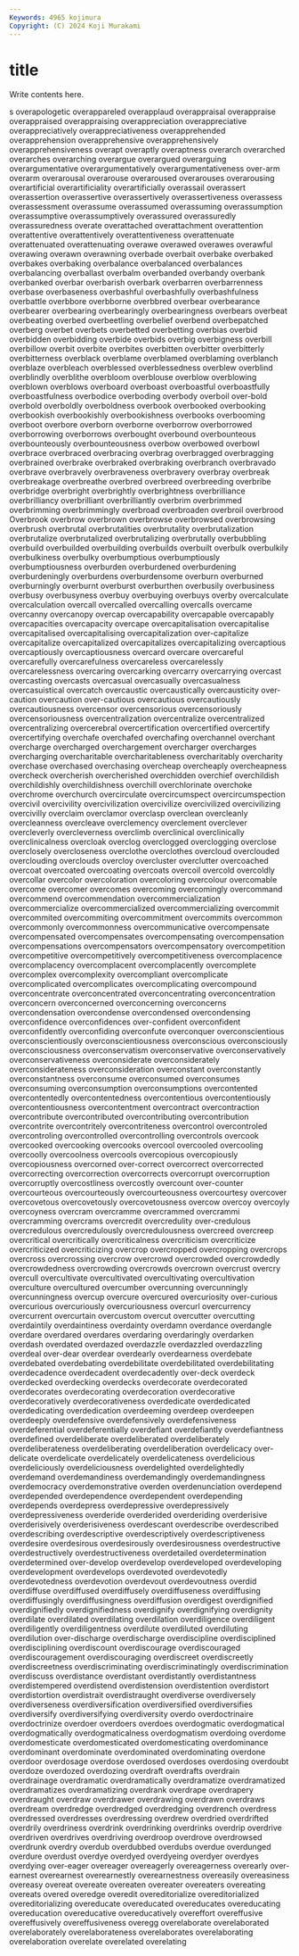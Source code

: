 ```yaml
---
Keywords: 4965 kojimura
Copyright: (C) 2024 Koji Murakami
---
```


# title

Write contents here.



s overapologetic overappareled overapplaud
overappraisal overappraise overappraised overappraising overappreciation overappreciative overappreciatively overappreciativeness overapprehended overapprehension
overapprehensive overapprehensively overapprehensiveness overapt overaptly overaptness overarch overarched overarches overarching
overargue overargued overarguing overargumentative overargumentatively overargumentativeness over-arm overarm overarousal overarouse
overaroused overarouses overarousing overartificial overartificiality overartificially overassail overassert overassertion overassertive
overassertively overassertiveness overassess overassessment overassume overassumed overassuming overassumption overassumptive overassumptively
overassured overassuredly overassuredness overate overattached overattachment overattention overattentive overattentively overattentiveness
overattenuate overattenuated overattenuating overawe overawed overawes overawful overawing overawn overawning
overbade overbait overbake overbaked overbakes overbaking overbalance overbalanced overbalances overbalancing
overballast overbalm overbanded overbandy overbank overbanked overbar overbarish overbark overbarren
overbarrenness overbase overbaseness overbashful overbashfully overbashfulness overbattle overbbore overbborne overbbred
overbear overbearance overbearer overbearing overbearingly overbearingness overbears overbeat overbeating overbed
overbeetling overbelief overbend overbepatched overberg overbet overbets overbetted overbetting overbias
overbid overbidden overbidding overbide overbids overbig overbigness overbill overbillow overbit
overbite overbites overbitten overbitter overbitterly overbitterness overblack overblame overblamed overblaming
overblanch overblaze overbleach overblessed overblessedness overblew overblind overblindly overblithe overbloom
overblouse overblow overblowing overblown overblows overboard overboast overboastful overboastfully overboastfulness
overbodice overboding overbody overboil over-bold overbold overboldly overboldness overbook overbooked
overbooking overbookish overbookishly overbookishness overbooks overbooming overboot overbore overborn overborne
overborrow overborrowed overborrowing overborrows overbought overbound overbounteous overbounteously overbounteousness overbow
overbowed overbowl overbrace overbraced overbracing overbrag overbragged overbragging overbrained overbrake
overbraked overbraking overbranch overbravado overbrave overbravely overbraveness overbravery overbray overbreak
overbreakage overbreathe overbred overbreed overbreeding overbribe overbridge overbright overbrightly overbrightness
overbrilliance overbrilliancy overbrilliant overbrilliantly overbrim overbrimmed overbrimming overbrimmingly overbroad overbroaden
overbroil overbrood Overbrook overbrow overbrown overbrowse overbrowsed overbrowsing overbrush overbrutal
overbrutalities overbrutality overbrutalization overbrutalize overbrutalized overbrutalizing overbrutally overbubbling overbuild overbuilded
overbuilding overbuilds overbuilt overbulk overbulkily overbulkiness overbulky overbumptious overbumptiously overbumptiousness
overburden overburdened overburdening overburdeningly overburdens overburdensome overburn overburned overburningly overburnt
overburst overburthen overbusily overbusiness overbusy overbusyness overbuy overbuying overbuys overby
overcalculate overcalculation overcall overcalled overcalling overcalls overcame overcanny overcanopy overcap
overcapability overcapable overcapably overcapacities overcapacity overcape overcapitalisation overcapitalise overcapitalised overcapitalising
overcapitalization over-capitalize overcapitalize overcapitalized overcapitalizes overcapitalizing overcaptious overcaptiously overcaptiousness overcard
overcare overcareful overcarefully overcarefulness overcareless overcarelessly overcarelessness overcaring overcarking overcarry
overcarrying overcast overcasting overcasts overcasual overcasually overcasualness overcasuistical overcatch overcaustic
overcaustically overcausticity over-caution overcaution over-cautious overcautious overcautiously overcautiousness overcensor overcensorious
overcensoriously overcensoriousness overcentralization overcentralize overcentralized overcentralizing overcerebral overcertification overcertified overcertify
overcertifying overchafe overchafed overchafing overchannel overchant overcharge overcharged overchargement overcharger
overcharges overcharging overcharitable overcharitableness overcharitably overcharity overchase overchased overchasing overcheap
overcheaply overcheapness overcheck overcherish overcherished overchidden overchief overchildish overchildishly overchildishness
overchill overchlorinate overchoke overchrome overchurch overcirculate overcircumspect overcircumspection overcivil overcivility
overcivilization overcivilize overcivilized overcivilizing overcivilly overclaim overclamor overclasp overclean overcleanly
overcleanness overcleave overclemency overclement overclever overcleverly overcleverness overclimb overclinical overclinically
overclinicalness overcloak overclog overclogged overclogging overclose overclosely overcloseness overclothe overclothes
overcloud overclouded overclouding overclouds overcloy overcluster overclutter overcoached overcoat overcoated
overcoating overcoats overcoil overcold overcoldly overcollar overcolor overcoloration overcoloring overcolour
overcomable overcome overcomer overcomes overcoming overcomingly overcommand overcommend overcommendation overcommercialization
overcommercialize overcommercialized overcommercializing overcommit overcommited overcommiting overcommitment overcommits overcommon overcommonly
overcommonness overcommunicative overcompensate overcompensated overcompensates overcompensating overcompensation overcompensations overcompensators overcompensatory
overcompetition overcompetitive overcompetitively overcompetitiveness overcomplacence overcomplacency overcomplacent overcomplacently overcomplete overcomplex
overcomplexity overcompliant overcomplicate overcomplicated overcomplicates overcomplicating overcompound overconcentrate overconcentrated overconcentrating
overconcentration overconcern overconcerned overconcerning overconcerns overcondensation overcondense overcondensed overcondensing overconfidence
overconfidences over-confident overconfident overconfidently overconfiding overconfute overconquer overconscientious overconscientiously overconscientiousness
overconscious overconsciously overconsciousness overconservatism overconservative overconservatively overconservativeness overconsiderate overconsiderately overconsiderateness
overconsideration overconstant overconstantly overconstantness overconsume overconsumed overconsumes overconsuming overconsumption overconsumptions
overcontented overcontentedly overcontentedness overcontentious overcontentiously overcontentiousness overcontentment overcontract overcontraction overcontribute
overcontributed overcontributing overcontribution overcontrite overcontritely overcontriteness overcontrol overcontroled overcontroling overcontrolled
overcontrolling overcontrols overcook overcooked overcooking overcooks overcool overcooled overcooling overcoolly
overcoolness overcools overcopious overcopiously overcopiousness overcorned over-correct overcorrect overcorrected overcorrecting
overcorrection overcorrects overcorrupt overcorruption overcorruptly overcostliness overcostly overcount over-counter overcourteous
overcourteously overcourteousness overcourtesy overcover overcovetous overcovetously overcovetousness overcow overcoy overcoyly
overcoyness overcram overcramme overcrammed overcrammi overcramming overcrams overcredit overcredulity over-credulous
overcredulous overcredulously overcredulousness overcreed overcreep overcritical overcritically overcriticalness overcriticism overcriticize
overcriticized overcriticizing overcrop overcropped overcropping overcrops overcross overcrossing overcrow overcrowd
overcrowded overcrowdedly overcrowdedness overcrowding overcrowds overcrown overcrust overcry overcull overcultivate
overcultivated overcultivating overcultivation overculture overcultured overcumber overcunning overcunningly overcunningness overcup
overcure overcured overcuriosity over-curious overcurious overcuriously overcuriousness overcurl overcurrency overcurrent
overcurtain overcustom overcut overcutter overcutting overdaintily overdaintiness overdainty overdamn overdance
overdangle overdare overdared overdares overdaring overdaringly overdarken overdash overdated overdazed
overdazzle overdazzled overdazzling overdeal over-dear overdear overdearly overdearness overdebate overdebated
overdebating overdebilitate overdebilitated overdebilitating overdecadence overdecadent overdecadently over-deck overdeck overdecked
overdecking overdecks overdecorate overdecorated overdecorates overdecorating overdecoration overdecorative overdecoratively overdecorativeness
overdedicate overdedicated overdedicating overdedication overdeeming overdeep overdeepen overdeeply overdefensive overdefensively
overdefensiveness overdeferential overdeferentially overdefiant overdefiantly overdefiantness overdefined overdeliberate overdeliberated overdeliberately
overdeliberateness overdeliberating overdeliberation overdelicacy over-delicate overdelicate overdelicately overdelicateness overdelicious overdeliciously
overdeliciousness overdelighted overdelightedly overdemand overdemandiness overdemandingly overdemandingness overdemocracy overdemonstrative overden
overdenunciation overdepend overdepended overdependence overdependent overdepending overdepends overdepress overdepressive overdepressively
overdepressiveness overderide overderided overderiding overderisive overderisively overderisiveness overdescant overdescribe overdescribed
overdescribing overdescriptive overdescriptively overdescriptiveness overdesire overdesirous overdesirously overdesirousness overdestructive overdestructively
overdestructiveness overdetailed overdetermination overdetermined over-develop overdevelop overdeveloped overdeveloping overdevelopment overdevelops
overdevoted overdevotedly overdevotedness overdevotion overdevout overdevoutness overdid overdiffuse overdiffused overdiffusely
overdiffuseness overdiffusing overdiffusingly overdiffusingness overdiffusion overdigest overdignified overdignifiedly overdignifiedness overdignify
overdignifying overdignity overdilate overdilated overdilating overdilation overdiligence overdiligent overdiligently overdiligentness
overdilute overdiluted overdiluting overdilution over-discharge overdischarge overdiscipline overdisciplined overdisciplining overdiscount
overdiscourage overdiscouraged overdiscouragement overdiscouraging overdiscreet overdiscreetly overdiscreetness overdiscriminating overdiscriminatingly overdiscrimination
overdiscuss overdistance overdistant overdistantly overdistantness overdistempered overdistend overdistension overdistention overdistort
overdistortion overdistrait overdistraught overdiverse overdiversely overdiverseness overdiversification overdiversified overdiversifies overdiversify
overdiversifying overdiversity overdo overdoctrinaire overdoctrinize overdoer overdoers overdoes overdogmatic overdogmatical
overdogmatically overdogmaticalness overdogmatism overdoing overdome overdomesticate overdomesticated overdomesticating overdominance overdominant
overdominate overdominated overdominating overdone overdoor overdosage overdose overdosed overdoses overdosing
overdoubt overdoze overdozed overdozing overdraft overdrafts overdrain overdrainage overdramatic overdramatically
overdramatize overdramatized overdramatizes overdramatizing overdrank overdrape overdrapery overdraught overdraw overdrawer
overdrawing overdrawn overdraws overdream overdredge overdredged overdredging overdrench overdress overdressed
overdresses overdressing overdrew overdried overdrifted overdrily overdriness overdrink overdrinking overdrinks
overdrip overdrive overdriven overdrives overdriving overdroop overdrove overdrowsed overdrunk overdry
overdub overdubbed overdubs overdue overdunged overdure overdust overdye overdyed overdyeing
overdyer overdyes overdying over-eager overeager overeagerly overeagerness overearly over-earnest overearnest
overearnestly overearnestness overeasily overeasiness overeasy overeat overeate overeaten overeater overeaters
overeating overeats overed overedge overedit overeditorialize overeditorialized overeditorializing overeducate overeducated
overeducates overeducating overeducation overeducative overeducatively overeffort overeffusive overeffusively overeffusiveness overegg
overelaborate overelaborated overelaborately overelaborateness overelaborates overelaborating overelaboration overelate overelated overelating
